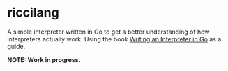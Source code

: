 # riccilang
A simple interpreter written in Go to get a better understanding of how interpreters actually work.
Using the book [Writing an Interpreter in Go](https://interpreterbook.com/) as a guide.

**NOTE: Work in progress.**
